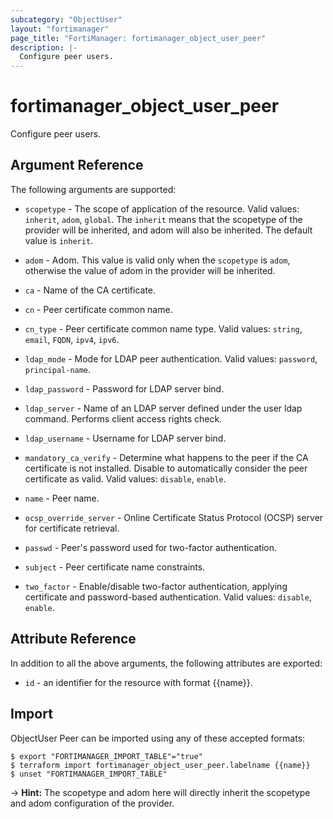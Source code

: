 ```yaml
---
subcategory: "ObjectUser"
layout: "fortimanager"
page_title: "FortiManager: fortimanager_object_user_peer"
description: |-
  Configure peer users.
---
```


# fortimanager_object_user_peer
Configure peer users.

## Argument Reference


The following arguments are supported:

* `scopetype` - The scope of application of the resource. Valid values: `inherit`, `adom`, `global`. The `inherit` means that the scopetype of the provider will be inherited, and adom will also be inherited. The default value is `inherit`.
* `adom` - Adom. This value is valid only when the `scopetype` is `adom`, otherwise the value of adom in the provider will be inherited.

* `ca` - Name of the CA certificate.
* `cn` - Peer certificate common name.
* `cn_type` - Peer certificate common name type. Valid values: `string`, `email`, `FQDN`, `ipv4`, `ipv6`.

* `ldap_mode` - Mode for LDAP peer authentication. Valid values: `password`, `principal-name`.

* `ldap_password` - Password for LDAP server bind.
* `ldap_server` - Name of an LDAP server defined under the user ldap command. Performs client access rights check.
* `ldap_username` - Username for LDAP server bind.
* `mandatory_ca_verify` - Determine what happens to the peer if the CA certificate is not installed. Disable to automatically consider the peer certificate as valid. Valid values: `disable`, `enable`.

* `name` - Peer name.
* `ocsp_override_server` - Online Certificate Status Protocol (OCSP) server for certificate retrieval.
* `passwd` - Peer's password used for two-factor authentication.
* `subject` - Peer certificate name constraints.
* `two_factor` - Enable/disable two-factor authentication, applying certificate and password-based authentication. Valid values: `disable`, `enable`.



## Attribute Reference

In addition to all the above arguments, the following attributes are exported:
* `id` - an identifier for the resource with format {{name}}.

## Import

ObjectUser Peer can be imported using any of these accepted formats:
```
$ export "FORTIMANAGER_IMPORT_TABLE"="true"
$ terraform import fortimanager_object_user_peer.labelname {{name}}
$ unset "FORTIMANAGER_IMPORT_TABLE"
```
-> **Hint:** The scopetype and adom here will directly inherit the scopetype and adom configuration of the provider.
